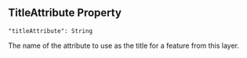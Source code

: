 ## TitleAttribute Property
`"titleAttribute": String`

The name of the attribute to use as the title for a feature from this layer.